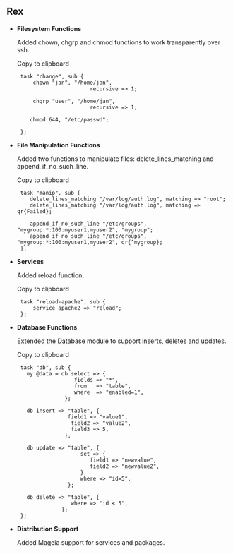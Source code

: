 Rex
---

-   **Filesystem Functions**

    Added chown, chgrp and chmod functions to work transparently over ssh.

    Copy to clipboard

         task "change", sub {
             chown "jan", "/home/jan", 
                               recursive => 1;
           
             chgrp "user", "/home/jan", 
                               recursive => 1;

            chmod 644, "/etc/passwd";

         };

-   **File Manipulation Functions**

    Added two functions to manipulate files: delete\_lines\_matching and append\_if\_no\_such\_line.

    Copy to clipboard

         task "manip", sub {
            delete_lines_matching "/var/log/auth.log", matching => "root";
            delete_lines_matching "/var/log/auth.log", matching => qr{Failed};
            
            append_if_no_such_line "/etc/groups", "mygroup:*:100:myuser1,myuser2", "mygroup";
            append_if_no_such_line "/etc/groups", "mygroup:*:100:myuser1,myuser2", qr{^mygroup};
         };

-   **Services**

    Added reload function.

    Copy to clipboard

         task "reload-apache", sub {
             service apache2 => "reload";
         };

-   **Database Functions**

    Extended the Database module to support inserts, deletes and updates.

    Copy to clipboard

         task "db", sub {
           my @data = db select => {
                          fields => "*",
                          from   => "table",
                          where  => "enabled=1",
                       };
                   
           db insert => "table", {
                        field1 => "value1",
                         field2 => "value2",
                         field3 => 5,
                       };
                        
           db update => "table", {
                            set => {
                               field1 => "newvalue",
                               field2 => "newvalue2",
                            },
                            where => "id=5",
                        };
                        
           db delete => "table", {
                         where => "id < 5",
                      };
         };

-   **Distribution Support**

    Added Mageia support for services and packages.


